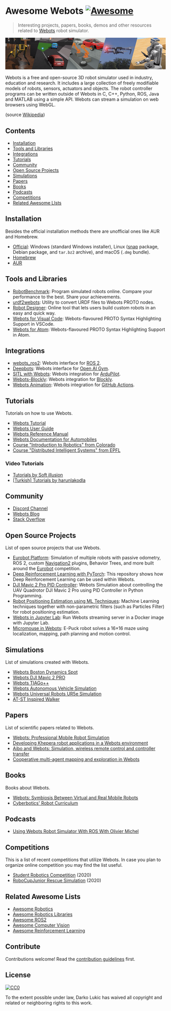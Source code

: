 # Awesome Webots [![Awesome](https://awesome.re/badge.svg)](https://awesome.re)


> Interesting projects, papers, books, demos and other resources related to [Webots](https://github.com/cyberbotics/webots) robot simulator.

![Webots Cover](assets/cover.png)

Webots is a free and open-source 3D robot simulator used in industry, education and research. It includes a large collection of freely modifiable models of robots, sensors, actuators and objects. The robot controller programs can be written outside of Webots in C, C++, Python, ROS, Java and MATLAB using a simple API. Webots can stream a simulation on web browsers using WebGL. 

(source [Wikipedia](https://en.wikipedia.org/wiki/Webots))


## Contents

- [Installation](#installation)
- [Tools and Libraries](#tools-and-libraries)
- [Integrations](#itegrations)
- [Tutorials](#tutorials)
- [Community](#community)
- [Open Source Projects](#projects)
- [Simulations](#simulaitons)
- [Papers](#papers)
- [Books](#books)
- [Podcasts](#podcasts)
- [Competitions](#competitions)
- [Related Awesome LIsts](#related-awesome-lists)


## Installation

Besides the official installation methods there are unofficial ones like AUR and Homebrew.

- [Official](https://github.com/cyberbotics/webots/releases/tag/R2021a): Windows (standard Windows installer), Linux ([snap](https://snapcraft.io/webots) package, Debian package, and `tar.bz2` archive), and macOS (`.dmg` bundle).
- [Homebrew](https://formulae.brew.sh/cask/webots)
- [AUR](https://aur.archlinux.org/packages/webots/)

## Tools and Libraries

- [RobotBenchmark](https://robotbenchmark.net/): Program simulated robots online. Compare your performance to the best. Share your achievements.
- [urdf2webots](https://github.com/cyberbotics/urdf2webots): Utility to convert URDF files to Webots PROTO nodes.
- [Robot Designer](https://github.com/cyberbotics/robot-designer): Online tool that lets users build custom robots in an easy and quick way.
- [Webots for Visual Code](https://marketplace.visualstudio.com/items?itemName=pymzor.language-proto-webots): Webots-flavoured PROTO Syntax Highlighting Support in VSCode.
- [Webots for Atom](https://github.com/tn12787/PROTO-Webots): Webots-flavoured PROTO Syntax Highlighting Support in Atom.

## Integrations

- [webots_ros2](https://github.com/cyberbotics/webots_ros2): Webots interface for [ROS 2](http://docs.ros.org/en/foxy/).
- [Deepbots](https://github.com/aidudezzz/deepbots): Webots interface for [Open AI Gym](https://gym.openai.com/).
- [SITL with Webots](https://ardupilot.org/dev/docs/sitl-with-webots.html): Webots integration for [ArduPilot](https://ardupilot.org/).
- [Webots-Blockly](https://github.com/victorhu3/Webots-Blockly): Webots integration for [Blockly](https://developers.google.com/blockly).
- [Webots Animation](https://github.com/marketplace/actions/webots-animation): Webots integration for [GitHub Actions](https://github.com/features/actions).

## Tutorials

Tutorials on how to use Webots.

- [Webots Tutorial](https://cyberbotics.com/doc/guide/tutorials)
- [Webots User Guide](https://cyberbotics.com/doc/guide/index)
- [Webots Reference Manual](https://cyberbotics.com/doc/reference/index)
- [Webots Documentation for Automobiles](https://cyberbotics.com/doc/automobile/index)
- [Course "Introduction to Robotics" from Colorado](http://correll.cs.colorado.edu/?s=webots)
- [Course "Distributed Intelligent Systems" from EPFL](https://www.epfl.ch/labs/disal/teaching/distributed_intelligent_systems/exercises/)

### Video Tutorials

- [Tutorials by Soft illusion](https://www.youtube.com/playlist?list=PLt69C9MnPchlWEV5AEhfT2HajlE2SJ55V)
- [[Turkish] Tutorials by harunlakodla](https://www.youtube.com/playlist?list=PL2gHOyQeamXK-UtKcDOBqy1TC7iazIaWE)


## Community

- [Discord Channel](https://discord.com/invite/nTWbN9m)
- [Webots Blog](https://www.cyberbotics.com/doc/blog/Webots-2020-a-release)
- [Stack Overflow](https://stackoverflow.com/questions/tagged/webots)


## Open Source Projects

List of open source projects that use Webots.

- [Eurobot Platform](https://github.com/memristor/mep3): Simulation of multiple robots with passive odometry, ROS 2, custom [Navigation2](https://navigation.ros.org/) plugins, Behavior Trees, and more built around the [Eurobot](https://www.eurobot.org/) competition.
- [Deep Reinforcement Learning with PyTorch](https://github.com/LucasWaelti/RL_Webots): This repository shows how Deep Reinforcement Learning can be used within Webots.
- [DJI Mavic 2 Pro PID Controller](https://github.com/alpinmaarif/Webots-DJI-Mavic-2-Pro-PID-Controller): Webots Simulation about controlling the UAV Quadrotor DJI Mavic 2 Pro using PID Controller in Python Programming.
- [Robot Positioning Estimation using ML Techniques](https://github.com/joangerard/webots-thesis): Machine Learning techniques together with non-parametric filters (such as Particles Filter) for robot positioning estimation.
- [Webots in Jupyter Lab](https://github.com/RobInLabUJI/Webots-Docker): Run Webots streaming server in a Docker image with Jupyter Lab.
- [Micromouse in Webots](https://emstef.github.io/Micromouse/): E-Puck robot solves a 16×16 maze using localization, mapping, path planning and motion control.


## Simulations

List of simulations created with Webots.

- [Webots Boston Dynamics Spot](https://www.youtube.com/watch?v=b5mVe6dk0wI)
- [Webots DJI Mavic 2 PRO](https://www.youtube.com/watch?v=-hJssj_Vcw8)
- [Webots TIAGo++](https://www.youtube.com/watch?v=2KYpuaREQm0)
- [Webots Autonomous Vehicle Simulation](https://www.youtube.com/watch?v=RhzZ6Ao6Shc)
- [Webots Universal Robots UR5e Simulation](https://www.youtube.com/watch?v=WIY9ebqSXUc)
- [AT-ST Inspired Walker](https://twitter.com/mantisrobot/status/1254693299702714369)

## Papers

List of scientific papers related to Webots.

- [Webots: Professional Mobile Robot Simulation](https://journals.sagepub.com/doi/pdf/10.5772/5618)
- [Developing Khepera robot applications in a Webots environment](https://ieeexplore.ieee.org/abstract/document/903293)
- [Aibo and Webots: Simulation, wireless remote control and controller transfer](https://www.sciencedirect.com/science/article/abs/pii/S0921889006000327)
- [Cooperative multi-agent mapping and exploration in Webots](https://ieeexplore.ieee.org/abstract/document/4803950)


## Books

Books about Webots.

- [Webots: Symbiosis Between Virtual and Real Mobile Robots](https://link.springer.com/chapter/10.1007/3-540-68686-X_24)
- [Cyberbotics' Robot Curriculum](https://en.wikibooks.org/wiki/Cyberbotics%27_Robot_Curriculum) 


## Podcasts

- [Using Webots Robot Simulator With ROS With Olivier Michel](https://www.theconstructsim.com/webots-robot-simulator-ros-olivier-michel/)


## Competitions

This is a list of recent competitions that utilize Webots.
In case you plan to organize online competition you may find the list useful.

- [Student Robotics Competition](https://studentrobotics.org/docs/competition-simulator/) (2020)
- [RoboCupJunior Rescue Simulation](https://junior.forum.robocup.org/t/call-for-volunteers-teams-robocupjunior-rescue-simulation-virtual-workshops/1441) (2020)


## Related Awesome Lists
- [Awesome Robotics](https://github.com/kiloreux/awesome-robotics/)
- [Awesome Robotics Libraries](https://github.com/jslee02/awesome-robotics-libraries)
- [Awesome ROS2](https://github.com/fkromer/awesome-ros2)
- [Awesome Computer Vision](https://github.com/jbhuang0604/awesome-computer-vision)
- [Awesome Reinforcement Learning](https://github.com/aikorea/awesome-rl/)

## Contribute

Contributions welcome! Read the [contribution guidelines](contributing.md) first.


## License

[![CC0](https://mirrors.creativecommons.org/presskit/buttons/88x31/svg/cc-zero.svg)](https://creativecommons.org/publicdomain/zero/1.0)

To the extent possible under law, Darko Lukic has waived all copyright and
related or neighboring rights to this work.
